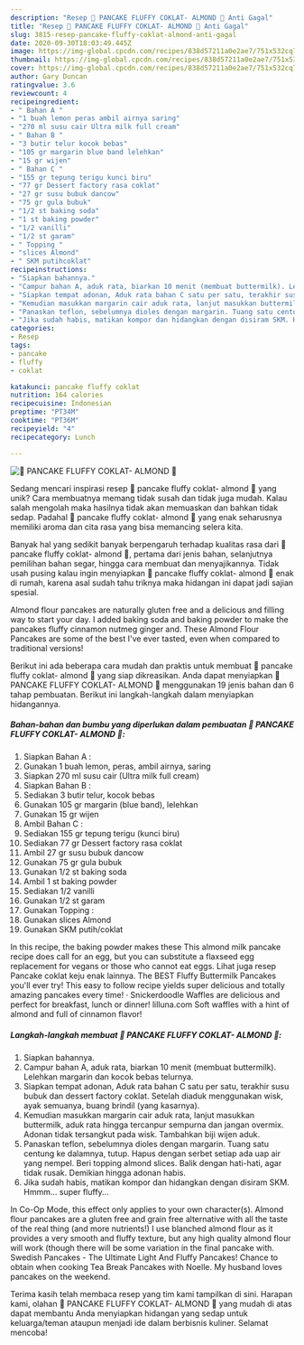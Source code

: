 ```yaml
---
description: "Resep 💝 PANCAKE FLUFFY COKLAT- ALMOND 💝 Anti Gagal"
title: "Resep 💝 PANCAKE FLUFFY COKLAT- ALMOND 💝 Anti Gagal"
slug: 3815-resep-pancake-fluffy-coklat-almond-anti-gagal
date: 2020-09-30T18:03:49.445Z
image: https://img-global.cpcdn.com/recipes/838d57211a0e2ae7/751x532cq70/💝-pancake-fluffy-coklat-almond-💝-foto-resep-utama.jpg
thumbnail: https://img-global.cpcdn.com/recipes/838d57211a0e2ae7/751x532cq70/💝-pancake-fluffy-coklat-almond-💝-foto-resep-utama.jpg
cover: https://img-global.cpcdn.com/recipes/838d57211a0e2ae7/751x532cq70/💝-pancake-fluffy-coklat-almond-💝-foto-resep-utama.jpg
author: Gary Duncan
ratingvalue: 3.6
reviewcount: 4
recipeingredient:
- " Bahan A "
- "1 buah lemon peras ambil airnya saring"
- "270 ml susu cair Ultra milk full cream"
- " Bahan B "
- "3 butir telur kocok bebas"
- "105 gr margarin blue band lelehkan"
- "15 gr wijen"
- " Bahan C "
- "155 gr tepung terigu kunci biru"
- "77 gr Dessert factory rasa coklat"
- "27 gr susu bubuk dancow"
- "75 gr gula bubuk"
- "1/2 st baking soda"
- "1 st baking powder"
- "1/2 vanilli"
- "1/2 st garam"
- " Topping "
- "slices Almond"
- " SKM putihcoklat"
recipeinstructions:
- "Siapkan bahannya."
- "Campur bahan A, aduk rata, biarkan 10 menit (membuat buttermilk). Lelehkan margarin dan kocok bebas telurnya."
- "Siapkan tempat adonan, Aduk rata bahan C satu per satu, terakhir susu bubuk dan dessert factory coklat. Setelah diaduk menggunakan wisk, ayak semuanya, buang brindil (yang kasarnya)."
- "Kemudian masukkan margarin cair aduk rata, lanjut masukkan buttermilk, aduk rata hingga tercanpur sempurna dan jangan overmix. Adonan tidak tersangkut pada wisk. Tambahkan biji wijen aduk."
- "Panaskan teflon, sebelumnya dioles dengan margarin. Tuang satu centung ke dalamnya, tutup. Hapus dengan serbet setiap ada uap air yang nempel. Beri topping almond slices. Balik dengan hati-hati, agar tidak rusak. Demikian hingga adonan habis."
- "Jika sudah habis, matikan kompor dan hidangkan dengan disiram SKM. Hmmm... super fluffy..."
categories:
- Resep
tags:
- pancake
- fluffy
- coklat

katakunci: pancake fluffy coklat 
nutrition: 164 calories
recipecuisine: Indonesian
preptime: "PT34M"
cooktime: "PT36M"
recipeyield: "4"
recipecategory: Lunch

---
```



![💝 PANCAKE FLUFFY COKLAT- ALMOND 💝](https://img-global.cpcdn.com/recipes/838d57211a0e2ae7/751x532cq70/💝-pancake-fluffy-coklat-almond-💝-foto-resep-utama.jpg)

Sedang mencari inspirasi resep 💝 pancake fluffy coklat- almond 💝 yang unik? Cara membuatnya memang tidak susah dan tidak juga mudah. Kalau salah mengolah maka hasilnya tidak akan memuaskan dan bahkan tidak sedap. Padahal 💝 pancake fluffy coklat- almond 💝 yang enak seharusnya memiliki aroma dan cita rasa yang bisa memancing selera kita.

Banyak hal yang sedikit banyak berpengaruh terhadap kualitas rasa dari 💝 pancake fluffy coklat- almond 💝, pertama dari jenis bahan, selanjutnya pemilihan bahan segar, hingga cara membuat dan menyajikannya. Tidak usah pusing kalau ingin menyiapkan 💝 pancake fluffy coklat- almond 💝 enak di rumah, karena asal sudah tahu triknya maka hidangan ini dapat jadi sajian spesial.

Almond flour pancakes are naturally gluten free and a delicious and filling way to start your day. I added baking soda and baking powder to make the pancakes fluffy cinnamon nutmeg ginger and. These Almond Flour Pancakes are some of the best I&#39;ve ever tasted, even when compared to traditional versions!


Berikut ini ada beberapa cara mudah dan praktis untuk membuat 💝 pancake fluffy coklat- almond 💝 yang siap dikreasikan. Anda dapat menyiapkan 💝 PANCAKE FLUFFY COKLAT- ALMOND 💝 menggunakan 19 jenis bahan dan 6 tahap pembuatan. Berikut ini langkah-langkah dalam menyiapkan hidangannya.

<!--inarticleads1-->

##### Bahan-bahan dan bumbu yang diperlukan dalam pembuatan 💝 PANCAKE FLUFFY COKLAT- ALMOND 💝:

1. Siapkan  Bahan A :
1. Gunakan 1 buah lemon, peras, ambil airnya, saring
1. Siapkan 270 ml susu cair (Ultra milk full cream)
1. Siapkan  Bahan B :
1. Sediakan 3 butir telur, kocok bebas
1. Gunakan 105 gr margarin (blue band), lelehkan
1. Gunakan 15 gr wijen
1. Ambil  Bahan C :
1. Sediakan 155 gr tepung terigu (kunci biru)
1. Sediakan 77 gr Dessert factory rasa coklat
1. Ambil 27 gr susu bubuk dancow
1. Gunakan 75 gr gula bubuk
1. Gunakan 1/2 st baking soda
1. Ambil 1 st baking powder
1. Sediakan 1/2 vanilli
1. Gunakan 1/2 st garam
1. Gunakan  Topping :
1. Gunakan slices Almond
1. Gunakan  SKM putih/coklat


In this recipe, the baking powder makes these This almond milk pancake recipe does call for an egg, but you can substitute a flaxseed egg replacement for vegans or those who cannot eat eggs. Lihat juga resep Pancake coklat keju enak lainnya. The BEST Fluffy Buttermilk Pancakes you&#39;ll ever try! This easy to follow recipe yields super delicious and totally amazing pancakes every time! · Snickerdoodle Waffles are delicious and perfect for breakfast, lunch or dinner!  lilluna.com  Soft waffles with a hint of almond and full of cinnamon flavor! 

<!--inarticleads2-->

##### Langkah-langkah membuat 💝 PANCAKE FLUFFY COKLAT- ALMOND 💝:

1. Siapkan bahannya.
1. Campur bahan A, aduk rata, biarkan 10 menit (membuat buttermilk). Lelehkan margarin dan kocok bebas telurnya.
1. Siapkan tempat adonan, Aduk rata bahan C satu per satu, terakhir susu bubuk dan dessert factory coklat. Setelah diaduk menggunakan wisk, ayak semuanya, buang brindil (yang kasarnya).
1. Kemudian masukkan margarin cair aduk rata, lanjut masukkan buttermilk, aduk rata hingga tercanpur sempurna dan jangan overmix. Adonan tidak tersangkut pada wisk. Tambahkan biji wijen aduk.
1. Panaskan teflon, sebelumnya dioles dengan margarin. Tuang satu centung ke dalamnya, tutup. Hapus dengan serbet setiap ada uap air yang nempel. Beri topping almond slices. Balik dengan hati-hati, agar tidak rusak. Demikian hingga adonan habis.
1. Jika sudah habis, matikan kompor dan hidangkan dengan disiram SKM. Hmmm... super fluffy...


In Co-Op Mode, this effect only applies to your own character(s). Almond flour pancakes are a gluten free and grain free alternative with all the taste of the real thing (and more nutrients!) I use blanched almond flour as it provides a very smooth and fluffy texture, but any high quality almond flour will work (though there will be some variation in the final pancake with. Swedish Pancakes - The Ultimate Light And Fluffy Pancakes! Chance to obtain when cooking Tea Break Pancakes with Noelle. My husband loves pancakes on the weekend. 

Terima kasih telah membaca resep yang tim kami tampilkan di sini. Harapan kami, olahan 💝 PANCAKE FLUFFY COKLAT- ALMOND 💝 yang mudah di atas dapat membantu Anda menyiapkan hidangan yang sedap untuk keluarga/teman ataupun menjadi ide dalam berbisnis kuliner. Selamat mencoba!
